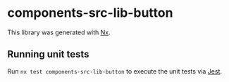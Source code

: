 # components-src-lib-button

This library was generated with [Nx](https://nx.dev).

## Running unit tests

Run `nx test components-src-lib-button` to execute the unit tests via [Jest](https://jestjs.io).
